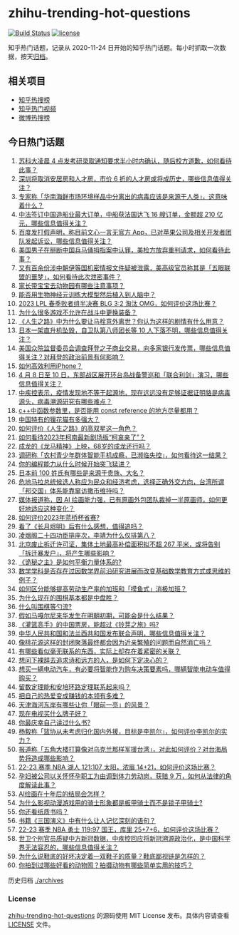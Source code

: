 # zhihu-trending-hot-questions

[![Build Status](https://github.com/justjavac/zhihu-trending-hot-questions/workflows/ci/badge.svg?branch=master)](https://github.com/justjavac/zhihu-trending-hot-questions/actions)
[![license](https://img.shields.io/github/license/justjavac/zhihu-trending-hot-questions)](https://github.com/justjavac/zhihu-trending-hot-questions/blob/master/LICENSE)

知乎热门话题，记录从 2020-11-24
日开始的知乎热门话题。每小时抓取一次数据，按天[归档](./archives)。

## 相关项目

- [知乎热搜榜](https://github.com/justjavac/zhihu-trending-top-search)
- [知乎热门视频](https://github.com/justjavac/zhihu-trending-hot-video)
- [微博热搜榜](https://github.com/justjavac/weibo-trending-hot-search)

## 今日热门话题

<!-- BEGIN -->
<!-- 最后更新时间 Sun Apr 09 2023 06:13:01 GMT+0800 (China Standard Time) -->

1. [苏科大凌晨 4 点发考研录取通知要求半小时内确认，随后校方道歉，如何看待此事？](https://www.zhihu.com/question/594341685)
1. [深圳将取消安居房和人才房，市价 6 折的人才房或将成历史，哪些信息值得关注？](https://www.zhihu.com/question/594360644)
1. [专家称「华南海鲜市场环境样品中分离出的病毒应该是来源于人类」，这意味着什么？](https://www.zhihu.com/question/594385789)
1. [中法签订中国造船业最大订单，中船获法国达飞 16 艘订单，金额超 210 亿元，哪些信息值得关注？](https://www.zhihu.com/question/594327037)
1. [百度发打假声明，称目前文心一言无官方 App，已对苹果公司及相关开发者团队发起诉讼，哪些信息值得关注？](https://www.zhihu.com/question/594354289)
1. [美国男子在掰断中国兵马俑拇指案中认罪，美检方放弃重判请求，如何看待此事？](https://www.zhihu.com/question/593995570)
1. [又有百余份涉中朝伊等国机密情报文件疑被泄露，美高级官员称其是「五眼联盟的噩梦」，如何看待此次泄密事件？](https://www.zhihu.com/question/594366988)
1. [家长带宝宝去动物园有哪些注意事项？](https://www.zhihu.com/question/472773374)
1. [能否用生物神经元训练大模型然后植入到人脑中？](https://www.zhihu.com/question/594044762)
1. [2023 LPL 春季败者组半决赛 BLG 3:2 淘汰 OMG，如何评价这场比赛？](https://www.zhihu.com/question/594370586)
1. [为什么很多游戏不允许在战斗中更换装备？](https://www.zhihu.com/question/585790905)
1. [《人生之路》中为什么要让马栓意外离世？你认为这样的剧情有什么用意？](https://www.zhihu.com/question/593912084)
1. [日本一架直升机坠毁，自卫队第八师团长等 10 人下落不明，哪些信息值得关注？](https://www.zhihu.com/question/594152200)
1. [美国众院监督委员会调查拜登之子商业交易，向多家银行发传票，哪些信息值得关注？对拜登的政治前景有何影响？](https://www.zhihu.com/question/594392775)
1. [如何高效利用iPhone？](https://www.zhihu.com/question/21920881)
1. [4 月 8 日至 10 日，东部战区展开环台岛战备警巡和「联合利剑」演习，哪些信息值得关注？](https://www.zhihu.com/question/594321537)
1. [中疾控表示，疫情发现地不等于起源地，现在远远没有足够证据证明貉是病毒源头，病毒溯源研究有哪些难点？](https://www.zhihu.com/question/594376885)
1. [c++中函数参数里，是否能用 const reference 的地方尽量都用？](https://www.zhihu.com/question/594059514)
1. [中国特有的狸花猫有多强大？](https://www.zhihu.com/question/423321345)
1. [如何评价《人生之路》的高双星这一角色？](https://www.zhihu.com/question/593738488)
1. [如何看待2023年柯南最新剧场版“柯哀亲了”？](https://www.zhihu.com/question/593784041)
1. [成龙的《龙马精神》上映，68岁的成龙还行吗？](https://www.zhihu.com/question/594189318)
1. [调研称「农村青少年群体智能手机成瘾，已濒临失控」，如何看待这一结果？](https://www.zhihu.com/question/593997457)
1. [你的编程能力从什么时候开始突飞猛进？](https://www.zhihu.com/question/356351510)
1. [日本前 100 姓氏有哪些是来源于贵族、大名？](https://www.zhihu.com/question/593350157)
1. [危地马拉总统候选人称应为民众和经济考虑，选择正确外交方向，台湾所谓「邦交国」体系能靠窜访撒币维持吗？](https://www.zhihu.com/question/594190002)
1. [媒体报道称，因 AI 绘画能力强，已有原画外包团队裁掉一半原画师，如何更好地适应这种变化？](https://www.zhihu.com/question/593474870)
1. [如何评价2023年蓝桥杯省赛?](https://www.zhihu.com/question/594331966)
1. [看了《长月烬明》后有什么感想，值得追吗？](https://www.zhihu.com/question/594049871)
1. [凌烟阁二十四功臣排座次，李靖为什么仅排第八？](https://www.zhihu.com/question/593291076)
1. [北京废止拆迁许可证，集体土地最高补偿面积拟不超 267 平米，或将告别「拆迁暴发户」，将产生哪些影响？](https://www.zhihu.com/question/594161022)
1. [《诡秘之主》是如何平衡力量体系的?](https://www.zhihu.com/question/593561950)
1. [数学学科是否存在过因数学界前沿研究进展而改变基础数学教育方式或思维的例子？](https://www.zhihu.com/question/592500643)
1. [如何区分能够提高劳动生产率的加班和「摸鱼式」消极加班？](https://www.zhihu.com/question/594214121)
1. [为什么现在的围棋基本都是中盘胜？](https://www.zhihu.com/question/593977616)
1. [什么叫围棋等勺流?](https://www.zhihu.com/question/593541164)
1. [假如马嘎尔尼来华发生在明朝初期，可能会是什么结果？](https://www.zhihu.com/question/593961714)
1. [《灌篮高手》的中国票房，能超过《铃芽之旅》吗?](https://www.zhihu.com/question/593939807)
1. [中华人民共和国和法兰西共和国发布联合声明，哪些信息值得关注？](https://www.zhihu.com/question/594242866)
1. [像桃花源这样的封闭聚落最终都会因为近亲繁殖的问题而自然消亡吗？](https://www.zhihu.com/question/594009656)
1. [有哪些看似毫无联系的东西，实际上却存在着紧密的关联？](https://www.zhihu.com/question/28287474)
1. [想问下裸辞去追求诗和远方的人，是如何下定决心的？](https://www.zhihu.com/question/587730290)
1. [想买一辆电动汽车，有必要将智能作为购车决策要素吗，哪辆智能电动车值得购买？](https://www.zhihu.com/question/593134345)
1. [留数定理能和安培环路定理联系起来吗？](https://www.zhihu.com/question/593230446)
1. [把自己的热爱变成赚钱的本领有多难？](https://www.zhihu.com/question/592107740)
1. [天津海河东岸有哪些让你「眼前一亮」的风景？](https://www.zhihu.com/question/593530225)
1. [现在电视买什么牌子好？](https://www.zhihu.com/question/376323096)
1. [你最庆幸自己读过什么书?](https://www.zhihu.com/question/62306995)
1. [杨毅称「篮协从未考虑归化国内外援，目标是李凯尔」，如何评价李凯尔的实力？](https://www.zhihu.com/question/594146664)
1. [报道称「五角大楼打算像对乌克兰那样军援台湾」，对此如何评价？对台海局势将造成哪些影响？](https://www.zhihu.com/question/594211328)
1. [22-23 赛季 NBA 湖人 121:107 太阳，浓眉 14+21，如何评价这场比赛？](https://www.zhihu.com/question/594327412)
1. [孕妇被公司以关怀怀孕职工为由调到体力劳动岗，获赔 9 万，如何从法律的角度解读此事？](https://www.zhihu.com/question/594161089)
1. [AI绘画在十年后的结局会怎样？](https://www.zhihu.com/question/594076725)
1. [为什么影视动漫游戏用的骑士形象都是板甲骑士而不是锁子甲骑士?](https://www.zhihu.com/question/593931309)
1. [你还看纸质书吗？](https://www.zhihu.com/question/594117472)
1. [书籍《三国演义》中有什么让人记忆深刻的语句？](https://www.zhihu.com/question/593190228)
1. [22-23 赛季 NBA 勇士 119:97 国王，库里 25+7+6，如何评价这场比赛？](https://www.zhihu.com/question/594327407)
1. [世卫个别官员质疑中方新冠数据，中疾控回应将新冠溯源政治化，是中国科学界无法容忍的，哪些信息值得关注？](https://www.zhihu.com/question/594372238)
1. [为什么说鞋底的好坏决定着一双鞋子的质量？鞋底鄙视链是怎样的？](https://www.zhihu.com/question/594069119)
1. [你拍到过哪些好看的动物照？拍摄动物有哪些简单实用的技巧？](https://www.zhihu.com/question/593949204)

<!-- END -->

历史归档 [./archives](./archives)

### License

[zhihu-trending-hot-questions](https://github.com/justjavac/zhihu-trending-hot-questions)
的源码使用 MIT License 发布。具体内容请查看 [LICENSE](./LICENSE) 文件。
